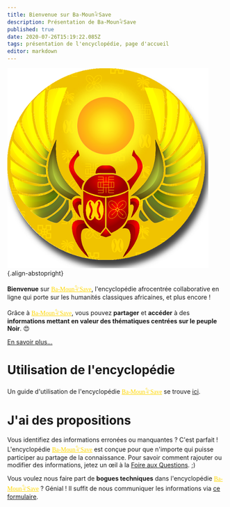 ```yaml
---
title: Bienvenue sur Ba-Moun𓅝Save
description: Présentation de Ba-Moun𓅝Save
published: true
date: 2020-07-26T15:19:22.085Z
tags: présentation de l'encyclopédie, page d'accueil
editor: markdown
---
```


![ba-moun-logo.png](/images/ba-moun-save/ba-moun-logo.png){.align-abstopright}

**Bienvenue** sur <a href="https://save.ba-moun.com" style="font-family:'Yatra One', PT-Serif, serif;color: gold" >Ba-Moun𓅝Save</a>, l'encyclopédie afrocentrée collaborative en ligne qui porte sur les humanités classiques africaines, et plus encore !

Grâce à <a href="https://save.ba-moun.com" style="font-family:'Yatra One', PT-Serif, serif;color: gold" >Ba-Moun𓅝Save</a>, vous pouvez **partager** et **accéder** à des **informations mettant en valeur des thématiques centrées sur le peuple Noir**. 😍

[En savoir plus…](/fr/à-propos)

# Utilisation de l'encyclopédie
Un guide d'utilisation de l'encyclopédie <a href="https://save.ba-moun.com" style="font-family:'Yatra One', PT-Serif, serif;color: gold" >Ba-Moun𓅝Save</a> se trouve [ici](/faq).

# J'ai des propositions

Vous identifiez des informations erronées ou manquantes ? C'est parfait ! L'encyclopédie <a href="https://save.ba-moun.com" style="font-family:'Yatra One', PT-Serif, serif;color: gold" >Ba-Moun𓅝Save</a> est conçue pour que n'importe qui puisse participer au partage de la connaissance. Pour savoir comment rajouter ou modifier des informations, jetez un œil à la [Foire aux Questions](/faq). ;)
 
Vous voulez nous faire part de **bogues techniques** dans l'encyclopédie <a href="https://save.ba-moun.com" style="font-family:'Yatra One', PT-Serif, serif;color: gold" >Ba-Moun𓅝Save</a> ?
Génial ! Il suffit de nous communiquer les informations via [ce formulaire](https://www.ba-moun.com/kriye-ba-moun).